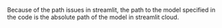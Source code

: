 Because of the path issues in streamlit, the path to the model specified in the code is the absolute path of the model in streamlit cloud.